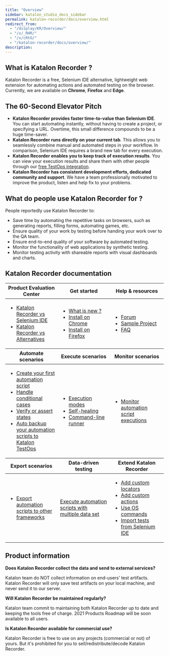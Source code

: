 ```yaml
---
title: "Overview"
sidebar: katalon_studio_docs_sidebar
permalink: katalon-recorder/docs/overview.html
redirect_from:
  - "/display/KR/Overview/"
  - "/x/_RHR/"
  - "/x/cRtO/"
  - "/katalon-recorder/docs/overview/"
description:
---
```


## What is Katalon Recorder ?

Katalon Recorder is a free, Selenium IDE alternative, lightweight web extension for automating actions and automated testing on the browser. Currently, we are available on **Chrome**, **Firefox** and **Edge**.

## The 60-Second Elevator Pitch

- **Katalon Recorder provides faster time-to-value than Selenium IDE**. You can start automating instantly, without having to create a project, or specifying a URL. Overtime, this small difference compounds to be a huge time-saver.
- **Katalon Recorder runs directly on your current tab**. This allows you to seamlessly combine manual and automated steps in your workflow. In comparison, Selenium IDE requires a brand new tab for every execution.
- **Katalon Recorder enables you to keep track of execution results**. You can view your execution results and share them with other people through our [free TestOps integration](https://docs.katalon.com/katalon-analytics/docs/overview.html).
- **Katalon Recorder has consistent development efforts, dedicated community and support**. We have a team professionally motivated to improve the product, listen and help fix to your problems.

## What do people use Katalon Recorder for ?

People reportedly use Katalon Recorder to:

- Save time by automating the repetitive tasks on browsers, such as generating reports, filling forms, automating games, etc.
- Ensure quality of your work by testing before handing your work over to the QA team.
- Ensure end-to-end quality of your software by automated testing.
- Monitor the functionality of web applications by synthetic testing.
- Monitor testing activity with shareable reports with visual dashboards and charts.

## Katalon Recorder documentation

<table class="top-vertical-align-table">
    <thead>
        <tr>
            <th style="width:33%"><strong>Product Evaluation Center</strong></th>
            <th style="width:33%"><strong>Get started</strong></th>
            <th><strong>Help & resources</strong></th>
        </tr>
    </thead>
    <tbody>
        <tr>
            <td>
                <ul>
                    <li><a href="./katalon-recorder-vs-selenium-ide.html">Katalon Recorder vs Selenium IDE</a>
                    </li>
                    <li><a href="./katalon-recorder-vs-alternatives.html">Katalon Recorder vs Alternatives</a>
                    </li>                                 
                </ul>
            </td>
            <td>
                <ul>
                    <li><a href="./release-notes.html">What is new ?</a>
                    </li>
                    <li><a href="https://chrome.google.com/webstore/detail/katalon-recorder-selenium/ljdobmomdgdljniojadhoplhkpialdid">Install on Chrome</a>
                    </li>
                    <li><a href="https://addons.mozilla.org/en-US/firefox/addon/katalon-automation-record/">Install on Firefox</a>
                    </li>                                        
                </ul>
            </td>
            <td>
                <ul>
                    <li><a href="https://forum.katalon.com/c/katalon-recorder">Forum</a>
                    </li>
                    <li><a href="./samples.html">Sample Project</a>
                    </li>
                    <li><a href="./faq-and-troubleshooting-instructions.html">FAQ</a>
                    </li>                                        
                </ul>
            </td>
    </tbody>
    <thead>
        <tr>
            <th><strong>Automate scenarios</strong></th>
            <th><strong>Execute scenarios</strong></th>
            <th><strong>Monitor scenarios</strong></th>
        </tr>
    </thead>
    <tbody>
        <tr>
            <td>
                <ul>
                    <li><a href="./automate-scenarios.html">Create your first automation script</a>
                    </li>
                    <li><a href="./conditional-cases.html">Handle conditional cases</a>
                    </li>
                    <li><a href="./validate-expected-values.html">Verify or assert states</a>
                    </li>      
                    <li><a href="./auto-backup.html">Auto backup your automation scripts to Katalon TestOps</a>
                    </li>                                     
                </ul>
            </td>
            <td>
                <ul>
                    <li><a href="./execute-scenarios.html">Execution modes</a>
                    </li>
                    <li><a href="./self-healing.html">Self-healing</a>
                    </li>
                    <li><a href="./command-line-runner.html ">Command-line runner</a>
                    </li>
                </ul>  
            </td>
            <td>
                <ul>
                    <li><a href="./monitor-scenario-executions.html">Monitor automation script executions </a>
                    </li>                    
                </ul>
            </td>
        </tr>
    </tbody>
    <thead>
        <tr>
            <th><strong>Export scenarios</strong></th>
            <th><strong>Data-driven testing</strong></th>
            <th><strong>Extend Katalon Recorder</strong></th>
        </tr>
    </thead>
    <tbody>
        <tr>
            <td>
                <ul>
                    <li><a href="./export-test-script.html">Export automation scripts to other frameworks</a>
                    </li>                   
                </ul>
            </td>
            <td>
                <a href="./data-driven-execution.html">Execute automation scripts with multiple data set</a>
            </td>
            <td>
                <ul>
                    <li><a href="./extension-scripts-aka-user-extensionsjs-for-custom-locator-builders-and-actions.html#locator-builders">Add custom locators</a>
                    </li>
                    <li><a href="./extension-scripts-aka-user-extensionsjs-for-custom-locator-builders-and-actions.html#actions">Add custom actions</a>
                    </li>
                    <li><a href="./katalon-recorder-helper-tool.html#executing-os-commands">Use OS commands</a>
                    </li>              
                    <li><a href="./import-selenium-ide.html">Import tests from Selenium IDE</a>
                    </li>                            
                </ul>
            </td>
        </tr>
    </tbody>
</table>

## Product information

**Does Katalon Recorder collect the data and send to external services?**

Katalon team do NOT collect information on end-users' test artifacts. Katalon Recorder will only save test artifacts on your local machine, and never send it to our server.

**Will Katalon Recorder be maintained regularly?**

Katalon team commit to maintaining both Katalon Recorder up to date and keeping the tools free of charge. 2021 Products Roadmap will be soon available to all users.

**Is Katalon Recorder available for commercial use?**

Katalon Recorder is free to use on any projects (commercial or not) of yours. But it's prohibited for you to sell/redistribute/decode Katalon Recorder.
